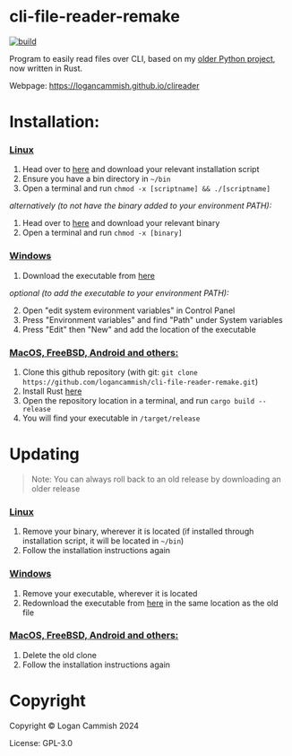 # cli-file-reader-remake
[![build](https://github.com/logancammish/cli-file-reader-remake/actions/workflows/rust.yml/badge.svg)](https://github.com/logancammish/cli-file-reader-remake/actions/workflows/rust.yml)

Program to easily read files over CLI, based on my [older Python project](https://github.com/logancammish/cli-file-reader), now written in Rust.

Webpage: https://logancammish.github.io/clireader




# Installation: 
### <ins>Linux</ins>
1. Head over to [here](https://github.com/logancammish/cli-file-reader-remake/releases/latest) and download your relevant installation script
2. Ensure you have a bin directory in `~/bin`
3. Open a terminal and run `chmod -x [scriptname] && ./[scriptname]`
   
*alternatively (to not have the binary added to your environment PATH):*
1. Head over to [here](https://github.com/logancammish/cli-file-reader-remake/releases/latest) and download your relevant binary
2. Open a terminal and run `chmod -x [binary]`
### <ins>Windows</ins>
1. Download the executable from [here](https://github.com/logancammish/cli-file-reader-remake/releases/latest)

*optional (to add the executable to your environment PATH):*

2. Open "edit system evironment variables" in Control Panel
3. Press "Environment variables" and find "Path" under System variables
4. Press "Edit" then "New" and add the location of the executable

### <ins>MacOS, FreeBSD, Android and others:</ins>
1. Clone this github repository (with git: `git clone https://github.com/logancammish/cli-file-reader-remake.git`)
2. Install Rust [here](https://www.rust-lang.org/tools/install)
3. Open the repository location in a terminal, and run `cargo build --release`
4. You will find your executable in `/target/release`

# Updating
> Note: You can always roll back to an old release by downloading an older release
### <ins>Linux</ins>
1. Remove your binary, wherever it is located (if installed through installation script, it will be located in `~/bin`)
2. Follow the installation instructions again

### <ins>Windows</ins>
1. Remove your executable, wherever it is located
2. Redownload the executable from [here](https://github.com/logancammish/cli-file-reader-remake/releases/latest) in the same location as the old file

### <ins>MacOS, FreeBSD, Android and others:</ins>
1. Delete the old clone
2. Follow the installation instructions again
   
# Copyright
Copyright © Logan Cammish 2024

License: GPL-3.0


